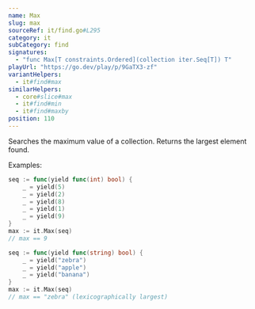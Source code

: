 ```yaml
---
name: Max
slug: max
sourceRef: it/find.go#L295
category: it
subCategory: find
signatures:
  - "func Max[T constraints.Ordered](collection iter.Seq[T]) T"
playUrl: "https://go.dev/play/p/9GaTX3-zf"
variantHelpers:
  - it#find#max
similarHelpers:
  - core#slice#max
  - it#find#min
  - it#find#maxby
position: 110
---
```


Searches the maximum value of a collection. Returns the largest element found.

Examples:

```go
seq := func(yield func(int) bool) {
    _ = yield(5)
    _ = yield(2)
    _ = yield(8)
    _ = yield(1)
    _ = yield(9)
}
max := it.Max(seq)
// max == 9
```

```go
seq := func(yield func(string) bool) {
    _ = yield("zebra")
    _ = yield("apple")
    _ = yield("banana")
}
max := it.Max(seq)
// max == "zebra" (lexicographically largest)
```